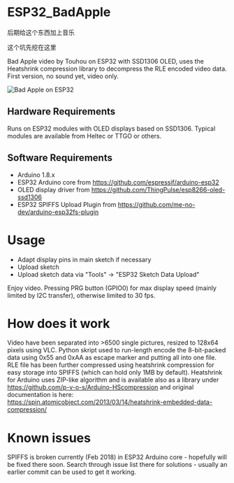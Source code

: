 # ESP32_BadApple
后期给这个东西加上音乐

这个坑先挖在这里

Bad Apple video by Touhou on ESP32 with SSD1306 OLED, uses the Heatshrink compression library to decompress the RLE encoded video data.
First version, no sound yet, video only.

![Bad Apple on ESP32](ESP32_BadApple.jpg)

## Hardware Requirements
Runs on ESP32 modules with OLED displays based on SSD1306. Typical modules are available from Heltec or TTGO or others.

## Software Requirements
* Arduino 1.8.x
* ESP32 Arduino core from https://github.com/espressif/arduino-esp32
* OLED display driver from https://github.com/ThingPulse/esp8266-oled-ssd1306
* ESP32 SPIFFS Upload Plugin from https://github.com/me-no-dev/arduino-esp32fs-plugin

# Usage
* Adapt display pins in main sketch if necessary
* Upload sketch
* Upload sketch data via "Tools" -> "ESP32 Sketch Data Upload"

Enjoy video. Pressing PRG button (GPIO0) for max display speed (mainly limited by I2C transfer), otherwise limited to 30 fps.

# How does it work
Video have been separated into >6500 single pictures, resized to 128x64 pixels using VLC. 
Python skript used to run-length encode the 8-bit-packed data using 0x55 and 0xAA as escape marker and putting all into one file.
RLE file has been further compressed using heatshrink compression for easy storage into SPIFFS (which can hold only 1MB by default). 
Heatshrink for Arduino uses ZIP-like algorithm and is available also as a library under https://github.com/p-v-o-s/Arduino-HScompression and 
original documentation is here: https://spin.atomicobject.com/2013/03/14/heatshrink-embedded-data-compression/

# Known issues
SPIFFS is broken currently (Feb 2018) in ESP32 Arduino core - hopefully will be fixed there soon. Search through issue list there for solutions - 
usually an earlier commit can be used to get it working. 


